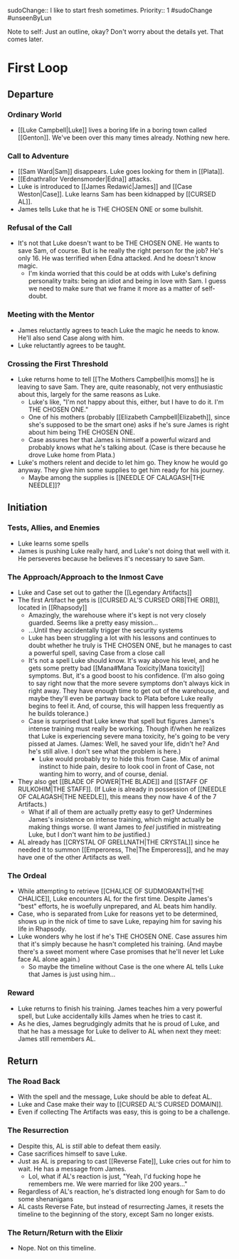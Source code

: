 sudoChange:: I like to start fresh sometimes.
Priority:: 1
#sudoChange #unseenByLun 

Note to self: Just an outline, okay? Don't worry about the details yet. That comes later.

# First Loop
## Departure
### Ordinary World
- [[Luke Campbell|Luke]] lives a boring life in a boring town called [[Genton]]. We've been over this many times already. Nothing new here.

### Call to Adventure
- [[Sam Ward|Sam]] disappears. Luke goes looking for them in [[Plata]].
- [[Ednathrallor Verdensmorder|Edna]] attacks.
- Luke is introduced to [[James Redawić|James]] and [[Case Weston|Case]]. Luke learns Sam has been kidnapped by [[CURSED AL]].
- James tells Luke that he is THE CHOSEN ONE or some bullshit.

### Refusal of the Call
- It's not that Luke doesn't want to be THE CHOSEN ONE. He wants to save Sam, of course. But is he really the right person for the job? He's only 16. He was terrified when Edna attacked. And he doesn't know magic.
	- I'm kinda worried that this could be at odds with Luke's defining personality traits: being an idiot and being in love with Sam. I guess we need to make sure that we frame it more as a matter of self-doubt.

### Meeting with the Mentor
- James reluctantly agrees to teach Luke the magic he needs to know. He'll also send Case along with him.
- Luke reluctantly agrees to be taught.

### Crossing the First Threshold
- Luke returns home to tell [[The Mothers Campbell|his moms]] he is leaving to save Sam. They are, quite reasonably, not very enthusiastic about this, largely for the same reasons as Luke.
	- Luke's like, "I'm not happy about this, either, but I have to do it. I'm THE CHOSEN ONE."
	- One of his mothers (probably [[Elizabeth Campbell|Elizabeth]], since she's supposed to be the smart one) asks if he's sure James is right about him being THE CHOSEN ONE.
	- Case assures her that James is himself a powerful wizard and probably knows what he's talking about. (Case is there because he drove Luke home from Plata.)
- Luke's mothers relent and decide to let him go. They know he would go anyway. They give him some supplies to get him ready for his journey.
	- Maybe among the supplies is [[NEEDLE OF CALAGASH|THE NEEDLE]]?

## Initiation
### Tests, Allies, and Enemies
- Luke learns some spells
- James is pushing Luke really hard, and Luke's not doing that well with it. He perseveres because he believes it's necessary to save Sam.

### The Approach/Approach to the Inmost Cave
- Luke and Case set out to gather the [[Legendary Artifacts]]
- The first Artifact he gets is [[CURSED AL'S CURSED ORB|THE ORB]], located in [[Rhapsody]]
	- Amazingly, the warehouse where it's kept is not very closely guarded. Seems like a pretty easy mission...
	- ...Until they accidentally trigger the security systems
	- Luke has been struggling a lot with his lessons and continues to doubt whether he truly is THE CHOSEN ONE, but he manages to cast a powerful spell, saving Case from a close call
	- It's not a spell Luke should know. It's way above his level, and he gets some pretty bad [[Mana#Mana Toxicity|Mana toxicity]] symptoms. But, it's a good boost to his confidence. (I'm also going to say right now that the more severe symptoms don't always kick in right away. They have enough time to get out of the warehouse, and maybe they'll even be partway back to Plata before Luke really begins to feel it. And, of course, this will happen less frequently as he builds tolerance.)
	- Case is surprised that Luke knew that spell but figures James's intense training must really be working. Though if/when he realizes that Luke is experiencing severe mana toxicity, he's going to be very pissed at James. (James: Well, he saved your life, didn't he? And he's still alive. I don't see what the problem is here.)
		- Luke would probably try to hide this from Case. Mix of animal instinct to hide pain, desire to look cool in front of Case, not wanting him to worry, and of course, denial.
- They also get [[BLADE OF POWER|THE BLADE]] and [[STAFF OF RULKOHIM|THE STAFF]]. (If Luke is already in possession of [[NEEDLE OF CALAGASH|THE NEEDLE]], this means they now have 4 of the 7 Artifacts.)
	- What if all of them are actually pretty easy to get? Undermines James's insistence on intense training, which might actually be making things worse. (I want James to *feel* justified in mistreating Luke, but I don't want him to *be* justified.)
- AL already has [[CRYSTAL OF GRELLNATH|THE CRYSTAL]] since he needed it to summon [[Emperoress, The|The Emperoress]], and he may have one of the other Artifacts as well.

### The Ordeal
- While attempting to retrieve [[CHALICE OF SUDMORANTH|THE CHALICE]], Luke encounters AL for the first time. Despite James's "best" efforts, he is woefully unprepared, and AL beats him handily.
- Case, who is separated from Luke for reasons yet to be determined, shows up in the nick of time to save Luke, repaying him for saving his life in Rhapsody.
- Luke wonders why he lost if he's THE CHOSEN ONE. Case assures him that it's simply because he hasn't completed his training. (And maybe there's a sweet moment where Case promises that he'll never let Luke face AL alone again.)
	- So maybe the timeline without Case is the one where AL tells Luke that James is just using him...

### Reward
- Luke returns to finish his training. James teaches him a very powerful spell, but Luke accidentally kills James when he tries to cast it.
- As he dies, James begrudgingly admits that he is proud of Luke, and that he has a message for Luke to deliver to AL when next they meet: James still remembers AL.

## Return
### The Road Back
- With the spell and the message, Luke should be able to defeat AL.
- Luke and Case make their way to [[CURSED AL'S CURSED DOMAIN]].
- Even if collecting The Artifacts was easy, this is going to be a challenge.

### The Resurrection
- Despite this, AL is *still* able to defeat them easily.
- Case sacrifices himself to save Luke.
- Just as AL is preparing to cast [[Reverse Fate]], Luke cries out for him to wait. He has a message from James.
	- Lol, what if AL's reaction is just, "Yeah, I'd fucking hope he remembers me. We were married for like 200 years..."
- Regardless of AL's reaction, he's distracted long enough for Sam to do some shenanigans
- AL casts Reverse Fate, but instead of resurrecting James, it resets the timeline to the beginning of the story, except Sam no longer exists.

### The Return/Return with the Elixir
- Nope. Not on this timeline.